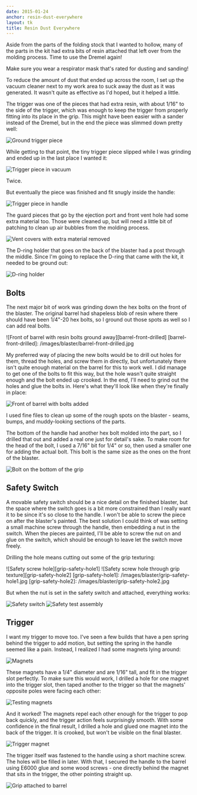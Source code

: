 ```yaml
---
date: 2015-01-24
anchor: resin-dust-everywhere
layout: tk
title: Resin Dust Everywhere
---
```

Aside from the parts of the folding stock that I wanted to hollow, many of the
parts in the kit had extra bits of resin attached that left over from the
molding process. Time to use the Dremel again!

<aside class="extra-info">
    Make sure you wear a respirator mask that's rated for dusting and sanding!
</aside>

To reduce the amount of dust that ended up across the room, I set up the vacuum
cleaner next to my work area to suck away the dust as it was generated. It
wasn't quite as effective as I'd hoped, but it helped a little.

The trigger was one of the pieces that had extra resin, with about 1/16" to the
side of the trigger, which was enough to keep the trigger from properly fitting
into its place in the grip. This might have been easier with a sander instead
of the Dremel, but in the end the piece was slimmed down pretty well:

![Ground trigger piece](/images/blaster/trigger-trimmed.jpg)

While getting to that point, the tiny trigger piece slipped while I was
grinding and ended up in the last place I wanted it:

![Trigger piece in vacuum](/images/blaster/trigger-vacuum.jpg)

Twice.

But eventually the piece was finished and fit snugly inside the handle:

![Trigger piece in handle](/images/blaster/trigger-fit.jpg)

The guard pieces that go by the ejection port and front vent hole had some
extra material too. Those were cleaned up, but will need a little bit of
patching to clean up air bubbles from the molding process.

![Vent covers with extra material removed](/images/blaster/vent-covers.jpg)

The D-ring holder that goes on the back of the blaster had a post through the
middle. Since I'm going to replace the D-ring that came with the kit, it needed
to be ground out:

![D-ring holder](/images/blaster/d-ring-holder.jpg)


Bolts
-----
The next major bit of work was grinding down the hex bolts on the front of the
blaster. The original barrel had shapeless blob of resin where there should
have been 1/4"-20 hex bolts, so I ground out those spots as well so I can add
real bolts.

![Front of barrel with resin bolts ground away][barrel-front-drilled]
[barrel-front-drilled]: /images/blaster/barrel-front-drilled.jpg

My preferred way of placing the new bolts would be to drill out holes for them,
thread the holes, and screw them in directly, but unfortunately there isn't
quite enough material on the barrel for this to work well. I did manage to get
one of the bolts to fit this way, but the hole wasn't quite straight enough and
the bolt ended up crooked. In the end, I'll need to grind out the holes and
glue the bolts in. Here's what they'll look like when they're finally in place:

![Front of barrel with bolts added](/images/blaster/barrel-front-screws.jpg)

I used fine files to clean up some of the rough spots on the blaster - seams,
bumps, and muddy-looking sections of the parts.

The bottom of the handle had another hex bolt molded into the part, so I
drilled that out and added a real one just for detail's sake. To make room for
the head of the bolt, I used a 7/16" bit for 1/4" or so, then used a smaller
one for adding the actual bolt. This bolt is the same size as the ones on the
front of the blaster.

![Bolt on the bottom of the grip](/images/blaster/grip-screw.jpg)


Safety Switch
-------------
A movable safety switch should be a nice detail on the finished blaster, but
the space where the switch goes is a bit more constrained than I really want it
to be since it's so close to the handle. I won't be able to screw the piece on
after the blaster's painted. The best solution I could think of was setting a
small machine screw through the handle, then embedding a nut in the switch.
When the pieces are painted, I'll be able to screw the nut on and glue on the
switch, which should be enough to leave let the switch move freely.

Drilling the hole means cutting out some of the grip texturing:

![Safety screw hole][grip-safety-hole1]
![Safety screw hole through grip texture][grip-safety-hole2]
[grip-safety-hole1]: /images/blaster/grip-safety-hole1.jpg
[grip-safety-hole2]: /images/blaster/grip-safety-hole2.jpg

But when the nut is set in the safety switch and attached, everything works:

![Safety switch](/images/blaster/safety-switch.jpg)
![Safety test assembly](/images/blaster/safety-assembled.jpg)

Trigger
-------
I want my trigger to move too. I've seen a few builds that have a pen spring
behind the trigger to add motion, but setting the spring in the handle seemed
like a pain. Instead, I realized I had some magnets lying around:

![Magnets](/images/blaster/magnets.jpg)

These magnets have a 1/4" diameter and are 1/16" tall, and fit in the trigger
slot perfectly. To make sure this would work, I drilled a hole for one magnet
into the trigger slot, then taped another to the trigger so that the magnets'
opposite poles were facing each other:

![Testing magnets](/images/blaster/trigger-test.jpg)

And it worked! The magnets repel each other enough for the trigger to pop back
quickly, and the trigger action feels surprisingly smooth. With some confidence
in the final result, I drilled a hole and glued one magnet into the back of the
trigger. It is crooked, but won't be visible on the final blaster.

![Trigger magnet](/images/blaster/trigger-magnet.jpg)

The trigger itself was fastened to the handle using a short machine screw. The
holes will be filled in later. With that, I secured the handle to the barrel
using E6000 glue and some wood screws - one directly behind the magnet that
sits in the trigger, the other pointing straight up.

![Grip attached to barrel](/images/blaster/assembled-grip.jpg)
